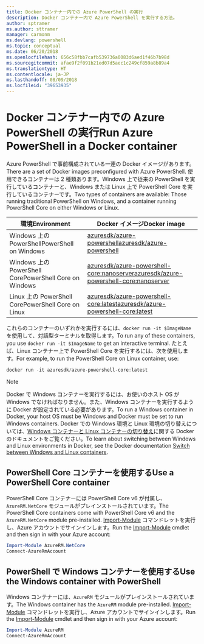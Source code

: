 ```yaml
---
title: Docker コンテナー内での Azure PowerShell の実行
description: Docker コンテナー内で Azure PowerShell を実行する方法。
author: sptramer
ms.author: sttramer
manager: carmonm
ms.devlang: powershell
ms.topic: conceptual
ms.date: 06/20/2018
ms.openlocfilehash: 656c58fbb7cafb539736a0083d6aed1f46b7b98d
ms.sourcegitcommit: afae9f2f091b21ed07d5aec1c249cf859a8b89a4
ms.translationtype: HT
ms.contentlocale: ja-JP
ms.lasthandoff: 08/09/2018
ms.locfileid: "39653935"
---
```

# <a name="run-azure-powershell-in-a-docker-container"></a><span data-ttu-id="b8e0f-103">Docker コンテナー内での Azure PowerShell の実行</span><span class="sxs-lookup"><span data-stu-id="b8e0f-103">Run Azure PowerShell in a Docker container</span></span>

<span data-ttu-id="b8e0f-104">Azure PowerShell で事前構成されている一連の Docker イメージがあります。</span><span class="sxs-lookup"><span data-stu-id="b8e0f-104">There are a set of Docker images preconfigured with Azure PowerShell.</span></span> <span data-ttu-id="b8e0f-105">使用できるコンテナーは 2 種類あります。Windows 上で従来の PowerShell を実行しているコンテナーと、Windows または Linux 上で PowerShell Core を実行しているコンテナーです。</span><span class="sxs-lookup"><span data-stu-id="b8e0f-105">Two types of containers are available: Those running traditional PowerShell on Windows, and a container running PowerShell Core on either Windows or Linux.</span></span>

| <span data-ttu-id="b8e0f-106">環境</span><span class="sxs-lookup"><span data-stu-id="b8e0f-106">Environment</span></span> | <span data-ttu-id="b8e0f-107">Docker イメージ</span><span class="sxs-lookup"><span data-stu-id="b8e0f-107">Docker image</span></span> |
|-------------|--------------|
| <span data-ttu-id="b8e0f-108">Windows 上の PowerShell</span><span class="sxs-lookup"><span data-stu-id="b8e0f-108">PowerShell on Windows</span></span> | [<span data-ttu-id="b8e0f-109">azuresdk/azure-powershell</span><span class="sxs-lookup"><span data-stu-id="b8e0f-109">azuresdk/azure-powershell</span></span>](https://hub.docker.com/r/azuresdk/azure-powershell/) |
| <span data-ttu-id="b8e0f-110">Windows 上の PowerShell Core</span><span class="sxs-lookup"><span data-stu-id="b8e0f-110">PowerShell Core on Windows</span></span> | [<span data-ttu-id="b8e0f-111">azuresdk/azure-powershell-core:nanoserver</span><span class="sxs-lookup"><span data-stu-id="b8e0f-111">azuresdk/azure-powershell-core:nanoserver</span></span>](https://hub.docker.com/r/azuresdk/azure-powershell-core/) |
| <span data-ttu-id="b8e0f-112">Linux 上の PowerShell Core</span><span class="sxs-lookup"><span data-stu-id="b8e0f-112">PowerShell Core on Linux</span></span> | [<span data-ttu-id="b8e0f-113">azuresdk/azure-powershell-core:latest</span><span class="sxs-lookup"><span data-stu-id="b8e0f-113">azuresdk/azure-powershell-core:latest</span></span>](https://hub.docker.com/r/azuresdk/azure-powershell-core/) |

<span data-ttu-id="b8e0f-114">これらのコンテナーのいずれかを実行するには、`docker run -it $ImageName` を使用して、対話型ターミナルを取得します。</span><span class="sxs-lookup"><span data-stu-id="b8e0f-114">To run any of these containers, you use `docker run -it $ImageName` to get an interactive terminal.</span></span> <span data-ttu-id="b8e0f-115">たとえば、Linux コンテナー上で PowerShell Core を実行するには、次を使用します。</span><span class="sxs-lookup"><span data-stu-id="b8e0f-115">For example, to run the PowerShell Core on Linux container, use:</span></span>

```powershell
docker run -it azuresdk/azure-powershell-core:latest
```

> [!NOTE]
> <span data-ttu-id="b8e0f-116">Docker で Windows コンテナーを実行するには、お使いのホスト OS が Windows でなければなりません。また、Windows コンテナーを実行するように Docker が設定されている必要があります。</span><span class="sxs-lookup"><span data-stu-id="b8e0f-116">To run a Windows container in Docker, your host OS must be Windows and Docker must be set to run Windows containers.</span></span> <span data-ttu-id="b8e0f-117">Docker での Windows 環境と Linux 環境の切り替えについては、[Windows コンテナーと Linux コンテナーの切り替え](https://docs.docker.com/docker-for-windows/#switch-between-windows-and-linux-containers)に関する Docker のドキュメントをご覧ください。</span><span class="sxs-lookup"><span data-stu-id="b8e0f-117">To learn about switching between Windows and Linux environments in Docker, see the Docker documentation [Switch between Windows and Linux containers](https://docs.docker.com/docker-for-windows/#switch-between-windows-and-linux-containers).</span></span>

## <a name="use-a-powershell-core-container"></a><span data-ttu-id="b8e0f-118">PowerShell Core コンテナーを使用する</span><span class="sxs-lookup"><span data-stu-id="b8e0f-118">Use a PowerShell Core container</span></span>

<span data-ttu-id="b8e0f-119">PowerShell Core コンテナーには PowerShell Core v6 が付属し、`AzureRM.NetCore` モジュールがプレインストールされています。</span><span class="sxs-lookup"><span data-stu-id="b8e0f-119">The PowerShell Core containers come with PowerShell Core v6 and the `AzureRM.NetCore` module pre-installed.</span></span> <span data-ttu-id="b8e0f-120">[Import-Module](/powershell/module/microsoft.powershell.core/import-module) コマンドレットを実行し、Azure アカウントでサインインします。</span><span class="sxs-lookup"><span data-stu-id="b8e0f-120">Run the [Import-Module](/powershell/module/microsoft.powershell.core/import-module) cmdlet and then sign in with your Azure account:</span></span>

```powershell
Import-Module AzureRM.NetCore
Connect-AzureRmAccount
```

## <a name="use-the-windows-container-with-powershell"></a><span data-ttu-id="b8e0f-121">PowerShell で Windows コンテナーを使用する</span><span class="sxs-lookup"><span data-stu-id="b8e0f-121">Use the Windows container with PowerShell</span></span>

<span data-ttu-id="b8e0f-122">Windows コンテナーには、`AzureRM` モジュールがプレインストールされています。</span><span class="sxs-lookup"><span data-stu-id="b8e0f-122">The Windows container has the `AzureRM` module pre-installed.</span></span> <span data-ttu-id="b8e0f-123">[Import-Module](/powershell/module/microsoft.powershell.core/import-module) コマンドレットを実行し、Azure アカウントでサインインします。</span><span class="sxs-lookup"><span data-stu-id="b8e0f-123">Run the [Import-Module](/powershell/module/microsoft.powershell.core/import-module) cmdlet and then sign in with your Azure account:</span></span>

```powershell
Import-Module AzureRM
Connect-AzureRmAccount
```
